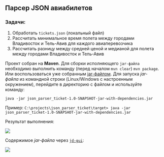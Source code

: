 ## Парсер JSON авиабилетов
### Задачи:
1. Обработать `tickets.json` (локальный файл)
2. Рассчитать минимальное время полета между городами Владивосток и Тель-Авив для каждого авиаперевозчика
3. Рассчитать разницу между средней ценой и медианой для полета между городами Владивосток и Тель-Авив

Проект собран на __Maven__. Для сборки исполняющего `jar-файла` необходимо выполнить команду (перед началом `mvn clear`) `mvn package`.
Или воспользоваться уже собранным [jar-файлом](https://drive.google.com/file/d/1qOJLPrmtk0hb2IQ_rfSNtCIeITRbQHnO/view?usp=sharing).
Для запуска _jar-файла_ из командной строки (Linux/Windows с настроенным окружением), перейдите в директорию с файлом и используйте команду:

`java -jar json_parser_ticket-1.0-SNAPSHOT-jar-with-dependencies.jar`

Пример: `C:\projects\json_parser_ticket\target> java -jar json_parser_ticket-1.0-SNAPSHOT-jar-with-dependencies.jar`

Результат выполнения:

![](https://i.ibb.co/rsxtq2H/Json-parser-rsl-sample.png)

Содержимое _jar-файла_ через [`jd-gui`](http://java-decompiler.github.io/):

![](https://i.ibb.co/HBvBTCF/jar-json-parser.png)